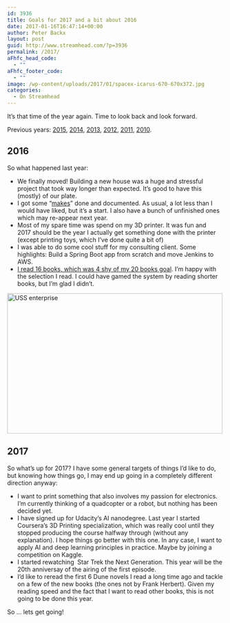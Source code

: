 ```yaml
---
id: 3936
title: Goals for 2017 and a bit about 2016
date: 2017-01-16T16:47:14+00:00
author: Peter Backx
layout: post
guid: http://www.streamhead.com/?p=3936
permalink: /2017/
aFhfc_head_code:
  - ""
aFhfc_footer_code:
  - ""
image: /wp-content/uploads/2017/01/spacex-icarus-670-670x372.jpg
categories:
  - On Streamhead
---
```

It&#8217;s that time of the year again. Time to look back and look forward.

<!--more-->

Previous years: [2015](http://www.streamhead.com/2015-is-over-welcome-2016/), [2014](http://www.streamhead.com/2014-review-2015-preview/), [2013](http://www.streamhead.com/2013-review-looking-forward-2014/), [2012](http://www.streamhead.com/year-review-2012-goals-2013/), [2011](http://www.streamhead.com/review-and-preview-2012/), [2010](http://www.streamhead.com/streamhead-in-2011/).

## 2016

So what happened last year:

  * We finally moved! Building a new house was a huge and stressful project that took way longer than expected. It&#8217;s good to have this (mostly) of our plate.
  * I got some &#8220;[makes](http://www.streamhead.com/tag/maker-challenge/)&#8221; done and documented. As usual, a lot less than I would have liked, but it&#8217;s a start. I also have a bunch of unfinished ones which may re-appear next year.
  * Most of my spare time was spend on my 3D printer. It was fun and 2017 should be the year I actually get something done with the printer (except printing toys, which I&#8217;ve done quite a bit of)
  * I was able to do some cool stuff for my consulting client. Some highlights: Build a Spring Boot app from scratch and move Jenkins to AWS.
  * [I read 16 books, which was 4 shy of my 20 books goal](https://www.goodreads.com/user_challenges/4236567). I&#8217;m happy with the selection I read. I could have gamed the system by reading shorter books, but I&#8217;m glad I didn&#8217;t.

[<img class="aligncenter size-full wp-image-3942" src="http://www.streamhead.com/wp-content/uploads/2017/01/6a00d8341bf7f753ef013487f89c58970c.jpg" alt="USS enterprise" width="500" height="326" srcset="http://www.streamhead.com/wp-content/uploads/2017/01/6a00d8341bf7f753ef013487f89c58970c.jpg 500w, http://www.streamhead.com/wp-content/uploads/2017/01/6a00d8341bf7f753ef013487f89c58970c-300x196.jpg 300w" sizes="(max-width: 500px) 100vw, 500px" />](http://www.streamhead.com/wp-content/uploads/2017/01/6a00d8341bf7f753ef013487f89c58970c.jpg)

## 2017

So what&#8217;s up for 2017? I have some general targets of things I&#8217;d like to do, but knowing how things go, I may end up going in a completely different direction anyway:

  * I want to print something that also involves my passion for electronics. I&#8217;m currently thinking of a quadcopter or a robot, but nothing has been decided yet.
  * I have signed up for Udacity&#8217;s AI nanodegree. Last year I started Coursera&#8217;s 3D Printing specialization, which was really cool until they stopped producing the course halfway through (without any explanation). I hope things go better with this one. In any case, I want to apply AI and deep learning principles in practice. Maybe by joining a competition on Kaggle.
  * I started rewatching  Star Trek the Next Generation. This year will be the 20th anniversay of the airing of the first episode.
  * I&#8217;d like to reread the first 6 Dune novels I read a long time ago and tackle on a few of the new books (the ones not by Frank Herbert). Given my reading speed and the fact that I want to read other books, this is not going to be done this year.

So &#8230; lets get going!

&nbsp;

<!-- AddThis Advanced Settings generic via filter on the_content -->

<!-- AddThis Share Buttons generic via filter on the_content -->